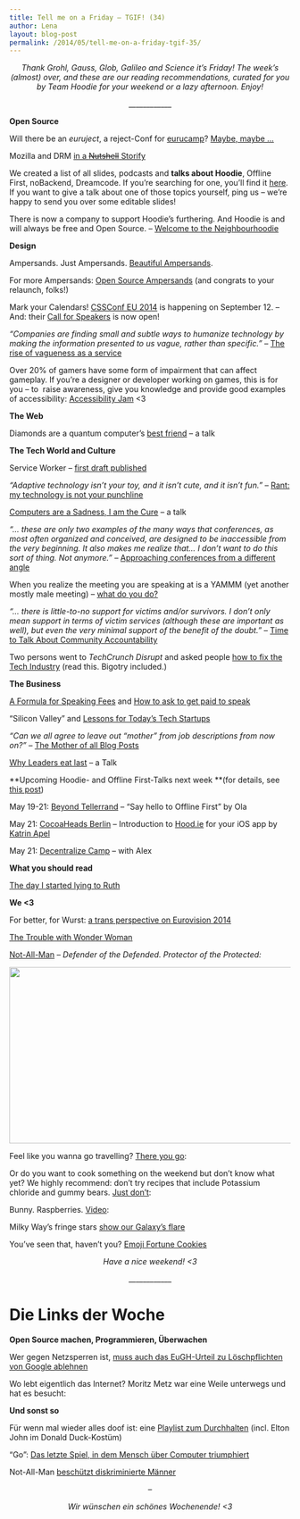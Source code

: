 ```yaml
---
title: Tell me on a Friday – TGIF! (34)
author: Lena
layout: blog-post
permalink: /2014/05/tell-me-on-a-friday-tgif-35/
---
```

<p style="text-align: center;">
  <em>Thank Grohl, Gauss, Glob, Galileo and Science it’s Friday! The week’s (almost) over, and these are our reading recommendations, curated for you by Team Hoodie for your weekend or a lazy afternoon. Enjoy!</em>
</p>

<p style="text-align: center;">
  ____________
</p>

**Open Source**

<p>
  Will there be an <em>euruject</em>, a reject-Conf for <a href="http://eurucamp.org/">eurucamp</a>? <a href="https://github.com/euruject/euruject/issues">Maybe, maybe …</a>
</p>

<p>
  Mozilla and DRM <a href="https://storify.com/frakntoastr/i-just-had-to-storify-this-drm-rant-and-retweets-b">in a <del>Nutshell</del> Storify</a>
</p>

<p>
  We created a list of all slides, podcasts and <strong>talks about Hoodie</strong>, Offline First, noBackend, Dreamcode. If you&#8217;re searching for one, you&#8217;ll find it <a href="http://blog.hood.ie/2014/05/talks-about-hoodie-offlinefirst-nobackend-dreamcode-hoodie-related-topics/">here</a>. If you want to give a talk about one of those topics yourself, ping us – we&#8217;re happy to send you over some editable slides!
</p>

<p>
  There is now a company to support Hoodie&#8217;s furthering. And Hoodie is and will always be free and Open Source. – <a href="http://blog.hood.ie/2014/05/welcome-to-the-neighbourhoodie/">Welcome to the Neighbourhoodie</a>
</p>

**Design**

<p>
  Ampersands. Just Ampersands. <a href="http://ampersand.gallery/">Beautiful Ampersands</a>.
</p>

<p>
  For more Ampersands: <a href="http://opensourceampersands.org/">Open Source Ampersands</a> (and congrats to your relaunch, folks!) <!--more-->
</p>

<p>
  Mark your Calendars! <a href="http://2014.cssconf.eu/">CSSConf EU 2014</a> is happening on September 12. – And: their <a href="http://2014.cssconf.eu/call-for-speakers.html">Call for Speakers</a> is now open!
</p>

<p>
  <em>&#8220;Companies are finding small and subtle ways to humanize technology by making the information presented to us vague, rather than specific.&#8221; – </em><a href="http://www.digitalartsonline.co.uk/news/interactive-design/why-vagueness-as-service/">The rise of vagueness as a service</a>
</p>

<p>
  Over 20% of gamers have some form of impairment that can affect gameplay. If you&#8217;re a designer or developer working on games, this is for you – to  raise awareness, give you knowledge and provide good examples of accessibility: <a href="http://jams.gamejolt.io/AccessibilityJam">Accessibility Jam</a> <3
</p>

**The Web**

<p>
  Diamonds are a quantum computer&#8217;s <a href="https://www.youtube.com/watch?feature=player_embedded&v=TNgSxEE6wTk">best friend</a> – a talk
</p>



**The Tech World and Culture**

<p>
  Service Worker &#8211; <a href="http://jakearchibald.com/2014/service-worker-first-draft/">first draft published</a>
</p>

<p>
  <em>&#8220;Adaptive technology isn&#8217;t your toy, and it isn&#8217;t cute, and it isn&#8217;t fun.&#8221; –</em> <a href="http://lightgetsin.dreamwidth.org/330514.html">Rant: my technology is not your punchline</a>
</p>

<p>
  <a href="http://vimeo.com/95066828">Computers are a Sadness, I am the Cure</a> – a talk
</p>

<p>
  <em>&#8220;… these are only two examples of the many ways that conferences, as most often organized and conceived, are designed to be inaccessible from the very beginning. It also makes me realize that… I don’t want to do this sort of thing. Not anymore.&#8221; – </em><a href="http://www.satifice.com/2014/04/28/approaching-conferences-from-a-different-angle/">Approaching conferences from a different angle</a>
</p>

<p>
  When you realize the meeting you are speaking at is a YAMMM (yet another mostly male meeting) – <a href="http://phylogenomics.blogspot.com.au/2014/05/what-to-do-when-you-realize-meeting-you.html">what do you do?</a>
</p>

<p class="entry-title">
  <em>&#8220;… there is little-to-no support for victims and/or survivors. I don’t only mean support in terms of victim services (although these are important as well), but even the very minimal support of the benefit of the doubt.&#8221;</em> – <a href="http://www.satifice.com/2014/05/04/time-to-talk-about-community-accountability/">Time to Talk About Community Accountability</a>
</p>

<p>
  Two persons went to <em>TechCrunch Disrupt </em>and asked people <a href="http://www.buzzfeed.com/katienotopoulos/we-went-to-techcrunch-disrupt-and-asked-people-how-to-fix-th">how to fix the Tech Industry</a> (read this. Bigotry included.)
</p>

**The Business**

<p class="entry-title">
  <a href="http://www.thenerdary.net/post/84544230452/a-formula-for-speaking-fees">A Formula for Speaking Fees</a> and <a href="http://seb.ly/2014/05/how-to-ask-to-get-paid-to-speak/">How to ask to get paid to speak</a>
</p>

<p class="entry-title">
  “Silicon Valley” and <a href="http://recode.net/2014/05/06/silicon-valley-and-lessons-for-todays-tech-startups/">Lessons for Today’s Tech Startups</a>
</p>

<p class="entry-title">
  <em>&#8220;Can we all agree to leave out “mother” from job descriptions from now on?&#8221;</em> – <a href="https://medium.com/women-entrepreneurs/7c552e3d9e51">The Mother of all Blog Posts</a>
</p>

<p class="post-field subtitle post-subtitle">
  <a href="http://vimeo.com/79899786">Why Leaders eat last</a> – a Talk
</p>



**Upcoming Hoodie- and Offline First-Talks next week **(for details, see [this post][1])

<p>
  May 19-21: <a href="http://2014.beyondtellerrand.com/">Beyond Tellerrand</a> – “Say hello to Offline First” by Ola
</p>

<p>
  May 21: <a href="http://cocoaheads-berlin.org/">CocoaHeads Berlin</a> – Introduction to <a href="http://hood.ie">Hood.ie</a> for your iOS app by <a href="http://twitter.com/kaalita">Katrin Apel</a>
</p>

<p>
  May 21: <a href="http://decentralizecamp.com/">Decentralize Camp</a> – with Alex
</p>

**What you should read**

<p>
  <a href="http://nymag.com/news/features/cancer-peter-bach-2014-5/">The day I started lying to Ruth</a>
</p>

**We <3**

<p>
  For better, for Wurst: <a href="http://sosogay.co.uk/2014/better-wurst/">a trans perspective on Eurovision 2014</a>
</p>

<p>
  <a href="http://www.dorkly.com/post/62412/the-trouble-with-wonder-woman">The Trouble with Wonder Woman</a>
</p>

<p>
  <a href="http://www.listen-tome.com/comics/2014-04-10-PLTM196.jpg">Not-All-Man</a> <em>– Defender of the Defended. Protector of the Protected:</em>
</p>

<a href="http://cdn4.spiegel.de/images/image-692527-breitwandaufmacher-ctot.jpg" rel="lightbox[1519]" title="Tell me on a Friday – TGIF! (34)"><img class="alignnone" src="http://cdn4.spiegel.de/images/image-692527-breitwandaufmacher-ctot.jpg" alt="" width="849" height="316" /></a> <p>
  Feel like you wanna go travelling? <a href="https://www.youtube.com/watch?v=VTlXttQL_Yk">There you go</a>:
</p>



<p>
  Or do you want to cook something on the weekend but don&#8217;t know what yet? We highly recommend: don&#8217;t try recipes that include Potassium chloride and gummy bears. <a href="https://www.youtube.com/watch?v=JOHdZsQXw7I">Just don&#8217;t</a>:
</p>



<p>
  Bunny. Raspberries. <a href="https://www.youtube.com/watch?feature=player_embedded&v=A9HV5O8Un6k">Video</a>:
</p>



<p>
  Milky Way&#8217;s fringe stars <a href="http://www.newscientist.com/article/dn25566-milky-ways-fringe-stars-show-our-galaxys-flare.html">show our Galaxy&#8217;s flare</a>
</p>

<p>
  You&#8217;ve seen that, haven&#8217;t you? <a href="http://emojifortun.es/">Emoji Fortune Cookies</a>
</p>

<p style="text-align: center;">
  <em>Have a nice weekend! <3</em>
</p>

<p style="text-align: center;">
  ____________
</p>

# Die Links der Woche

<p>
  <strong>Open Source machen, Programmieren, Überwachen<br /> </strong>
</p>

<p>
  Wer gegen Netzsperren ist, <a href="http://www.internet-law.de/2014/05/wer-gegen-netzsperren-ist-muss-auch-das-eugh-urteil-zu-loeschpflichten-von-google-ablehnen.html">muss auch das EuGH-Urteil zu Löschpflichten von Google ablehnen</a>
</p>

<p>
  Wo lebt eigentlich das Internet? Moritz Metz war eine Weile unterwegs und hat es besucht:
</p>



**Und sonst so**

<p>
  Für wenn mal wieder alles doof ist: eine <a href="http://kleinerdrei.org/2014/05/hang-in-there-die-playlist-fuers-durchalten/?utm_source=rss&utm_medium=rss&utm_campaign=hang-in-there-die-playlist-fuers-durchalten">Playlist zum Durchhalten</a> (incl. Elton John im Donald Duck-Kostüm)
</p>

<p>
  &#8220;Go&#8221;: <a href="http://derstandard.at/1399507331119/Go-Das-Spiel-in-dem-Mensch-ueber-Maschine-triumphiert">Das letzte Spiel, in dem Mensch über Computer triumphiert</a>
</p>

<p>
  Not-All-Man <a href="http://www.spiegel.de/netzwelt/gadgets/comic-superheld-not-all-man-von-wegen-alle-maenner-a-968045.html">beschützt diskriminierte Männer</a>
</p>

<p style="text-align: center;">
  –
</p>

<p style="text-align: center;">
  <em>Wir wünschen ein schönes Wochenende! <3</em>
</p>

 [1]: http://blog.hood.ie/2014/04/hoodietime-events-and-conferences-with-hoodies-in-april-and-may/